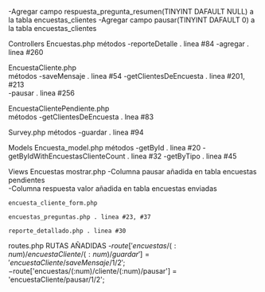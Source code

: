 -Agregar campo respuesta_pregunta_resumen(TINYINT DAFAULT NULL) a la tabla encuestas_clientes
-Agregar campo pausar(TINYINT DAFAULT 0) a la tabla encuestas_clientes

Controllers
  Encuestas.php
    métodos
      -reporteDetalle . linea #84
      -agregar . linea #260

  EncuestaCliente.php   
    métodos
      -saveMensaje . linea #54
      -getClientesDeEncuesta . linea #201, #213  
      -pausar . linea #256

  EncuestaClientePendiente.php   
    métodos
      -getClientesDeEncuesta . lnea #83

  Survey.php
    métodos
      -guardar . linea #94 

Models
  Encuesta_model.php
    métodos
      -getById . linea #20
      -getByIdWithEncuestasClienteCount . linea #32
      -getByTipo . linea #45
          
        
Views
 Encuestas
    mostrar.php 
      -Columna pausar añadida en tabla encuestas pendientes  
      -Columna respuesta valor añadida en tabla encuestas enviadas  
    
    encuesta_cliente_form.php  
    
    encuestas_preguntas.php . linea #23, #37

    reporte_detallado.php . linea #30
      

routes.php
  RUTAS AÑADIDAS
    -$route['encuestas/(:num)/encuestaCliente/(:num)/guardar'] = 'encuestaCliente/saveMensaje/$1/$2';
    -$route['encuestas/(:num)/cliente/(:num)/pausar'] = 'encuestaCliente/pausar/$1/$2';      